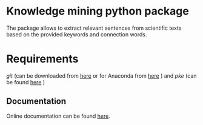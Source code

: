 # Knowledge mining python package

The package allows to extract relevant sentences from scientific
texts based on the provided keywords and connection words. 

# Requirements
_git_ (can be downloaded from [here](https://git-scm.com/downloads) or for Anaconda from [here](https://anaconda.org/anaconda/git) )
and _pke_ (can be found [here](https://github.com/boudinfl/pke) )

## Documentation

Online documentation can be found [here](https://gulnarash.github.io/Knowledge-mining-python/).


